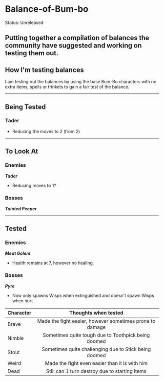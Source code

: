 # Balance-of-Bum-bo

Status: Unreleased

Putting together a compilation of balances the community have suggested and working on testing them out. 
---
## How I'm testing balances
I am testing out the balances by using the base Bum-Bo characters with no extra items, spells or trinkets to gain a fair test of the balance.

---
## Being Tested

### Tader
* Reducing the moves to 2 (from 2)

---
## To Look At

### Enemies
_**Tader**_
* Reducing moves to 1?

### Bosses

_**Tainted Peeper**_

---
## Tested

### Enemies

_**Meat Golem**_

* Health remains at 7, however no healing.

### Bosses

_**Pyre**_

* Now only spawns Wisps when extinguished and doesn't spawn Wisps when hurt


| Character  | Thoughts when tested |
| -----------|:-------------:|
| Brave      | Made the fight easier, however sometimes prone to damage |
| Nimble     | Sometimes quite tough due to Toothpick being doomed     |
| Stout      | Sometimes quite challenging due to Stick being doomed     |
| Weird      | Made the fight even easier than it is with him |
| Dead       | Still can 1 turn destroy due to starting items |

